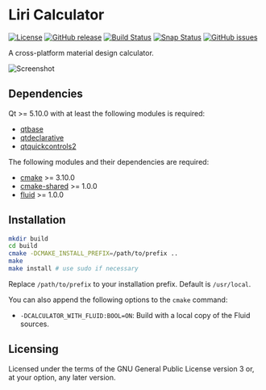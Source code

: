 Liri Calculator
===============

[![License](https://img.shields.io/badge/license-GPLv3.0-blue.svg)](https://www.gnu.org/licenses/gpl-3.0.html)
[![GitHub release](https://img.shields.io/github/release/lirios/calculator.svg)](https://github.com/lirios/calculator)
[![Build Status](https://travis-ci.org/lirios/calculator.svg?branch=develop)](https://travis-ci.org/lirios/calculator)
[![Snap Status](https://build.snapcraft.io/badge/lirios/calculator.svg)](https://build.snapcraft.io/user/lirios/calculator)
[![GitHub issues](https://img.shields.io/github/issues/lirios/calculator.svg)](https://github.com/lirios/calculator/issues)

A cross-platform material design calculator.

![Screenshot](https://raw.githubusercontent.com/lirios/text/develop/.project/screenshots/calculator1.png)

## Dependencies

Qt >= 5.10.0 with at least the following modules is required:

 * [qtbase](http://code.qt.io/cgit/qt/qtbase.git)
 * [qtdeclarative](http://code.qt.io/cgit/qt/qtdeclarative.git)
 * [qtquickcontrols2](http://code.qt.io/cgit/qt/qtquickcontrols2.git)

The following modules and their dependencies are required:

 * [cmake](https://gitlab.kitware.com/cmake/cmake) >= 3.10.0
 * [cmake-shared](https://github.com/lirios/cmake-shared.git) >= 1.0.0
 * [fluid](https://github.com/lirios/fluid.git) >= 1.0.0

## Installation

```sh
mkdir build
cd build
cmake -DCMAKE_INSTALL_PREFIX=/path/to/prefix ..
make
make install # use sudo if necessary
```

Replace `/path/to/prefix` to your installation prefix.
Default is `/usr/local`.

You can also append the following options to the `cmake` command:

 * `-DCALCULATOR_WITH_FLUID:BOOL=ON`: Build with a local copy of the Fluid sources.

## Licensing

Licensed under the terms of the GNU General Public License version 3 or, at your option, any later version.
